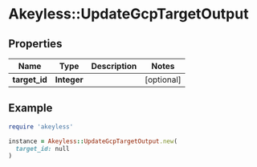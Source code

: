 # Akeyless::UpdateGcpTargetOutput

## Properties

| Name | Type | Description | Notes |
| ---- | ---- | ----------- | ----- |
| **target_id** | **Integer** |  | [optional] |

## Example

```ruby
require 'akeyless'

instance = Akeyless::UpdateGcpTargetOutput.new(
  target_id: null
)
```

